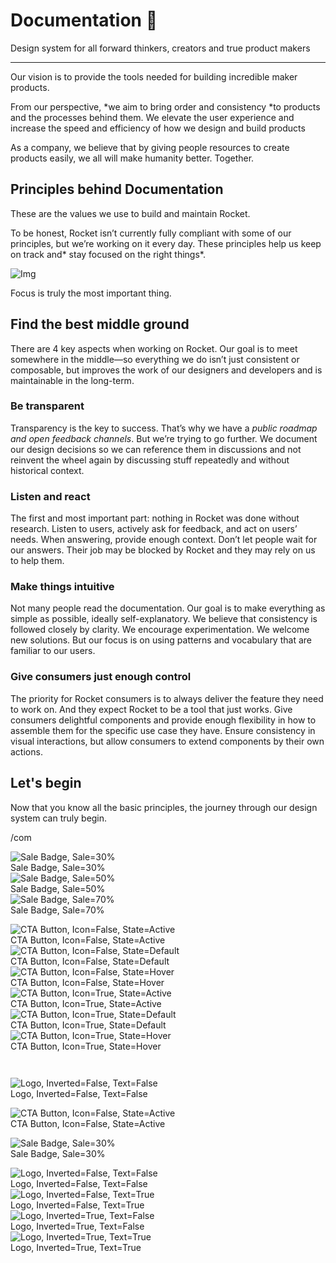 
# Documentation 🚀

Design system for all forward thinkers, creators and true product makers

---

Our vision is to provide the tools needed for building incredible maker products.

From our perspective, *we aim to bring order and consistency *to products and the processes behind them. We elevate the user experience and increase the speed and efficiency of how we design and build products

As a company, we believe that by giving people resources to create products easily, we all will make humanity better. Together.

## Principles behind Documentation

These are the values we use to build and maintain Rocket.

To be honest, Rocket isn’t currently fully compliant with some of our principles, but we’re working on it every day. These principles help us keep on track and* stay focused on the right things*.

![Img](https://studio-assets.supernova.io/design-systems/14533/9289758a-6300-472a-bbc6-a57098081abf.jpeg)

Focus is truly the most important thing.

## Find the best middle ground

There are 4 key aspects when working on Rocket. Our goal is to meet somewhere in the middle—so everything we do isn’t just consistent or composable, but improves the work of our designers and developers and is maintainable in the long-term.

### Be transparent

Transparency is the key to success. That’s why we have a *public roadmap and open feedback channels*. But we’re trying to go further. We document our design decisions so we can reference them in discussions and not reinvent the wheel again by discussing stuff repeatedly and without historical context.

### Listen and react

The first and most important part: nothing in Rocket was done without research. Listen to users, actively ask for feedback, and act on users’ needs. When answering, provide enough context. Don’t let people wait for our answers. Their job may be blocked by Rocket and they may rely on us to help them.

### Make things intuitive

Not many people read the documentation. Our goal is to make everything as simple as possible, ideally self-explanatory. We believe that consistency is followed closely by clarity. We encourage experimentation. We welcome new solutions. But our focus is on using patterns and vocabulary that are familiar to our users.

### Give consumers just enough control

The priority for Rocket consumers is to always deliver the feature they need to work on. And they expect Rocket to be a tool that just works. Give consumers delightful components and provide enough flexibility in how to assemble them for the specific use case they have. Ensure consistency in visual interactions, but allow consumers to extend components by their own actions.

## Let's begin

Now that you know all the basic principles, the journey through our design system can truly begin.

/com

  
![Sale Badge, Sale=30%](https://studio-assets.supernova.io/design-systems/14533/0bdd0b0a-ada1-4793-bc9d-aa40052e92de.png)  
Sale Badge, Sale=30%  
![Sale Badge, Sale=50%](https://studio-assets.supernova.io/design-systems/14533/b48eb478-4b51-4696-a3a1-59eb7d00de5e.png)  
Sale Badge, Sale=50%  
![Sale Badge, Sale=70%](https://studio-assets.supernova.io/design-systems/14533/80854fee-cb44-425b-a286-aa1a8eed6fa4.png)  
Sale Badge, Sale=70%  


  
![CTA Button, Icon=False, State=Active](https://studio-assets.supernova.io/design-systems/14533/3121b9e7-f6ab-4d70-994a-a592cd0585ce.png)  
CTA Button, Icon=False, State=Active  
![CTA Button, Icon=False, State=Default](https://studio-assets.supernova.io/design-systems/14533/e6d302af-a097-481e-9187-ef2096a45f0e.png)  
CTA Button, Icon=False, State=Default  
![CTA Button, Icon=False, State=Hover](https://studio-assets.supernova.io/design-systems/14533/ded29b33-b991-45cc-9ad6-427f84038133.png)  
CTA Button, Icon=False, State=Hover  
![CTA Button, Icon=True, State=Active](https://studio-assets.supernova.io/design-systems/14533/59bd6648-50b8-4ef6-b26f-64815795d935.png)  
CTA Button, Icon=True, State=Active  
![CTA Button, Icon=True, State=Default](https://studio-assets.supernova.io/design-systems/14533/0ad747ca-6b27-4af9-a4eb-6d27cd2d6bc2.png)  
CTA Button, Icon=True, State=Default  
![CTA Button, Icon=True, State=Hover](https://studio-assets.supernova.io/design-systems/14533/76c97302-019f-43e1-94ab-e42ffe0d7dd9.png)  
CTA Button, Icon=True, State=Hover  


```javascript  
  
```

  
![Logo, Inverted=False, Text=False](https://studio-assets.supernova.io/design-systems/14533/3a9f4bed-49ea-4861-8edd-f313113703b4.png)  
Logo, Inverted=False, Text=False  


  
  


  
![CTA Button, Icon=False, State=Active](https://studio-assets.supernova.io/design-systems/14533/3121b9e7-f6ab-4d70-994a-a592cd0585ce.png)  
CTA Button, Icon=False, State=Active  


  
![Sale Badge, Sale=30%](https://studio-assets.supernova.io/design-systems/14533/0bdd0b0a-ada1-4793-bc9d-aa40052e92de.png)  
Sale Badge, Sale=30%  


  
![Logo, Inverted=False, Text=False](https://studio-assets.supernova.io/design-systems/14533/3a9f4bed-49ea-4861-8edd-f313113703b4.png)  
Logo, Inverted=False, Text=False  
![Logo, Inverted=False, Text=True](https://studio-assets.supernova.io/design-systems/14533/91f635d0-b112-429b-a83e-6f5a9cbcdd00.png)  
Logo, Inverted=False, Text=True  
![Logo, Inverted=True, Text=False](https://studio-assets.supernova.io/design-systems/14533/acbde54a-674c-4e58-b98e-1a8303312b3a.png)  
Logo, Inverted=True, Text=False  
![Logo, Inverted=True, Text=True](https://studio-assets.supernova.io/design-systems/14533/c910b164-3659-4eb4-9187-8cb46e4aa090.png)  
Logo, Inverted=True, Text=True  
